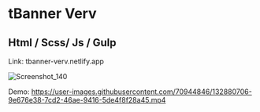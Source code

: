 # tBanner Verv
## Html / Scss/ Js / Gulp
Link: tbanner-verv.netlify.app

![Screenshot_140](https://user-images.githubusercontent.com/70944846/132877858-c8e3fc68-658a-491d-95fb-bece124366d6.png)

Demo:
https://user-images.githubusercontent.com/70944846/132880706-9e676e38-7cd2-46ae-9416-5de4f8f28a45.mp4
